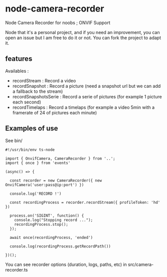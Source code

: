 # node-camera-recorder

Node Camera Recorder for noobs ; ONVIF Support

Node that it's a personal project, and if you need an improvement, you can open an issue but I am free to do it or not. You can fork the project to adapt it.

## features

Availables :
- recordStream : Record a video
- recordSnapshot : Record a picture (need a snapshot url but we can add a fallback to the stream)
- recordSnapshotsSerie : Record a serie of pictures (for example 1 picture each second)
- recordTimelaps : Record a timelaps (for example a video 5min with a framerate of 24 of pictures each minute)

## Examples of use

See bin/

```
#!/usr/bin/env ts-node

import { OnvifCamera, CameraRecorder } from '..';
import { once } from 'events'

(async() => {

  const recorder = new CameraRecorder({ new OnvifCamera('user:pass@ip:port') })

  console.log('RECORD !')

  const recordingProcess = recorder.recordStream({ profileToken: 'hd' })

  process.on('SIGINT', function() {
    console.log("Stopping record ...");
    recordingProcess.stop();
  });

  await once(recordingProcess, 'ended')

  console.log(recordingProcess.getRecordPath())

})();
```

You can see recorder options (duration, logs, paths, etc) in src/camera-recorder.ts
